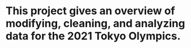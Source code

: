 # This project gives an overview of modifying, cleaning, and analyzing data for the 2021 Tokyo Olympics.
